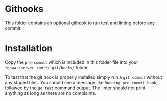 # Githooks
This folder contains an optional [githook](https://git-scm.com/book/en/v2/Customizing-Git-Git-Hooks) to run test and linting before any commit.

# Installation

Copy the `pre-commit` which is included in this folder file into your `*gowarcserver_root*/.git/hooks/` folder

To test that the git hook is properly installed simply run a `git commit` without any staged files. You should see a message like `Running pre-commit hook`, followed by the `go test` command output. The linter should not print anything as long as there are no complaints.